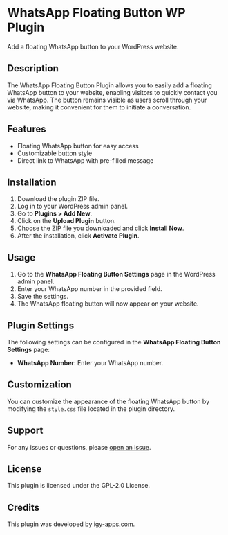 # WhatsApp Floating Button WP Plugin

Add a floating WhatsApp button to your WordPress website.

## Description

The WhatsApp Floating Button Plugin allows you to easily add a floating WhatsApp button to your website, enabling visitors to quickly contact you via WhatsApp. The button remains visible as users scroll through your website, making it convenient for them to initiate a conversation.

## Features

- Floating WhatsApp button for easy access
- Customizable button style
- Direct link to WhatsApp with pre-filled message

## Installation

1. Download the plugin ZIP file.
2. Log in to your WordPress admin panel.
3. Go to **Plugins > Add New**.
4. Click on the **Upload Plugin** button.
5. Choose the ZIP file you downloaded and click **Install Now**.
6. After the installation, click **Activate Plugin**.

## Usage

1. Go to the **WhatsApp Floating Button Settings** page in the WordPress admin panel.
2. Enter your WhatsApp number in the provided field.
3. Save the settings.
4. The WhatsApp floating button will now appear on your website.

## Plugin Settings

The following settings can be configured in the **WhatsApp Floating Button Settings** page:

- **WhatsApp Number**: Enter your WhatsApp number.

## Customization

You can customize the appearance of the floating WhatsApp button by modifying the `style.css` file located in the plugin directory.

## Support

For any issues or questions, please [open an issue]([https://github.com/your-repository/issues](https://github.com/islammohy/WhatsApp-Floating-Button-WP-Plugin/issues)).

## License

This plugin is licensed under the GPL-2.0 License.

## Credits

This plugin was developed by [igy-apps.com](https://igy-apps.com).

